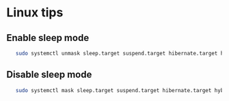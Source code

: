 # Linux tips

## Enable sleep mode
```bash
   sudo systemctl unmask sleep.target suspend.target hibernate.target hybrid-sleep.target
```


## Disable sleep mode
```bash
   sudo systemctl mask sleep.target suspend.target hibernate.target hybrid-sleep.target
```
